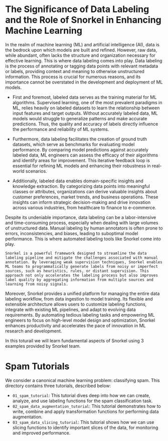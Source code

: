 # The Significance of Data Labeling and the Role of Snorkel in Enhancing Machine Learning

In the realm of machine learning (ML) and artificial intelligence (AI), data is the bedrock upon which models are built and refined. However, raw data, while abundant, often lacks the structure and organization necessary for effective learning. This is where data labeling comes into play. Data labeling is the process of annotating or tagging data points with relevant metadata or labels, providing context and meaning to otherwise unstructured information. This process is crucial for numerous reasons, and its importance cannot be overstated in the development and deployment of ML models.

- First and foremost, labeled data serves as the training material for ML algorithms. Supervised learning, one of the most prevalent paradigms in ML, relies heavily on labeled datasets to learn the relationship between input features and target outputs. Without accurately labeled data, ML models would struggle to generalize patterns and make accurate predictions. Thus, the quality and accuracy of labels directly influence the performance and reliability of ML systems.

- Furthermore, data labeling facilitates the creation of ground truth datasets, which serve as benchmarks for evaluating model performance. By comparing model predictions against accurately labeled data, ML engineers can assess the efficacy of their algorithms and identify areas for improvement. This iterative feedback loop is essential for refining ML models and enhancing their robustness in real-world scenarios.

- Additionally, labeled data enables domain-specific insights and knowledge extraction. By categorizing data points into meaningful classes or attributes, organizations can derive valuable insights about customer preferences, market trends, and business operations. These insights can inform strategic decision-making and drive innovation across various industries, from healthcare to finance to e-commerce.

Despite its undeniable importance, data labeling can be a labor-intensive and time-consuming process, especially when dealing with large volumes of unstructured data. Manual labeling by human annotators is often prone to errors, inconsistencies, and biases, leading to suboptimal model performance. This is where automated labeling tools like Snorkel come into play.

`Snorkel is a powerful framework designed to streamline the data labeling pipeline and mitigate the challenges associated with manual annotation. By leveraging weak supervision techniques, Snorkel enables ML teams to programmatically generate labels from noisy or imperfect sources, such as heuristics, rules, or distant supervision. This approach not only accelerates the labeling process but also improves label quality by aggregating information from multiple sources and learning from noisy signals.`

Moreover, Snorkel provides a unified platform for managing the entire data labeling workflow, from data ingestion to model training. Its flexible and extensible architecture allows users to customize labeling functions, integrate with existing ML pipelines, and adapt to evolving data requirements. By automating tedious labeling tasks and empowering ML engineers to focus on high-level model design and optimization, Snorkel enhances productivity and accelerates the pace of innovation in ML research and development.

In this toturail we will learn fundamental aspects of Snorkel using 3 examples provided by Snorkel team.

# Spam Tutorials
We consider a canonical machine learning problem: classifying spam. This directory contains three tutorials, described below:
* `01_spam_tutorial`: This tutorial dives deep into how we can create, analyze, and use labeling functions for the spam classification task.
* `02_spam_data_augmentation_tutorial`: This tutorial demonstrates how to write, combine and apply transformation functions for performing data augmentation.
* `03_spam_data_slicing_tutorial`: This tutorial shows how we can use slicing functions to identify important slices of the data, for monitoring and improved performance.

